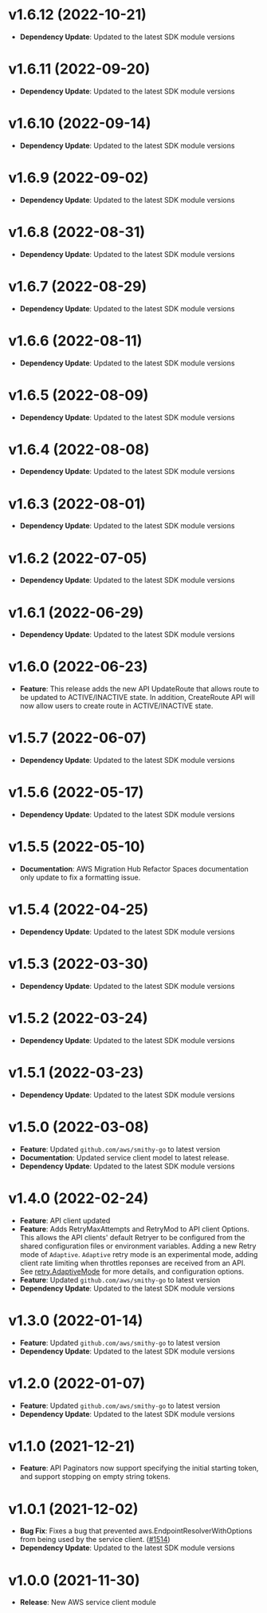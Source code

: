 # v1.6.12 (2022-10-21)

* **Dependency Update**: Updated to the latest SDK module versions

# v1.6.11 (2022-09-20)

* **Dependency Update**: Updated to the latest SDK module versions

# v1.6.10 (2022-09-14)

* **Dependency Update**: Updated to the latest SDK module versions

# v1.6.9 (2022-09-02)

* **Dependency Update**: Updated to the latest SDK module versions

# v1.6.8 (2022-08-31)

* **Dependency Update**: Updated to the latest SDK module versions

# v1.6.7 (2022-08-29)

* **Dependency Update**: Updated to the latest SDK module versions

# v1.6.6 (2022-08-11)

* **Dependency Update**: Updated to the latest SDK module versions

# v1.6.5 (2022-08-09)

* **Dependency Update**: Updated to the latest SDK module versions

# v1.6.4 (2022-08-08)

* **Dependency Update**: Updated to the latest SDK module versions

# v1.6.3 (2022-08-01)

* **Dependency Update**: Updated to the latest SDK module versions

# v1.6.2 (2022-07-05)

* **Dependency Update**: Updated to the latest SDK module versions

# v1.6.1 (2022-06-29)

* **Dependency Update**: Updated to the latest SDK module versions

# v1.6.0 (2022-06-23)

* **Feature**: This release adds the new API UpdateRoute that allows route to be updated to ACTIVE/INACTIVE state. In addition, CreateRoute API will now allow users to create route in ACTIVE/INACTIVE state.

# v1.5.7 (2022-06-07)

* **Dependency Update**: Updated to the latest SDK module versions

# v1.5.6 (2022-05-17)

* **Dependency Update**: Updated to the latest SDK module versions

# v1.5.5 (2022-05-10)

* **Documentation**: AWS Migration Hub Refactor Spaces documentation only update to fix a formatting issue.

# v1.5.4 (2022-04-25)

* **Dependency Update**: Updated to the latest SDK module versions

# v1.5.3 (2022-03-30)

* **Dependency Update**: Updated to the latest SDK module versions

# v1.5.2 (2022-03-24)

* **Dependency Update**: Updated to the latest SDK module versions

# v1.5.1 (2022-03-23)

* **Dependency Update**: Updated to the latest SDK module versions

# v1.5.0 (2022-03-08)

* **Feature**: Updated `github.com/aws/smithy-go` to latest version
* **Documentation**: Updated service client model to latest release.
* **Dependency Update**: Updated to the latest SDK module versions

# v1.4.0 (2022-02-24)

* **Feature**: API client updated
* **Feature**: Adds RetryMaxAttempts and RetryMod to API client Options. This allows the API clients' default Retryer to be configured from the shared configuration files or environment variables. Adding a new Retry mode of `Adaptive`. `Adaptive` retry mode is an experimental mode, adding client rate limiting when throttles reponses are received from an API. See [retry.AdaptiveMode](https://pkg.go.dev/github.com/aws/aws-sdk-go-v2/aws/retry#AdaptiveMode) for more details, and configuration options.
* **Feature**: Updated `github.com/aws/smithy-go` to latest version
* **Dependency Update**: Updated to the latest SDK module versions

# v1.3.0 (2022-01-14)

* **Feature**: Updated `github.com/aws/smithy-go` to latest version
* **Dependency Update**: Updated to the latest SDK module versions

# v1.2.0 (2022-01-07)

* **Feature**: Updated `github.com/aws/smithy-go` to latest version
* **Dependency Update**: Updated to the latest SDK module versions

# v1.1.0 (2021-12-21)

* **Feature**: API Paginators now support specifying the initial starting token, and support stopping on empty string tokens.

# v1.0.1 (2021-12-02)

* **Bug Fix**: Fixes a bug that prevented aws.EndpointResolverWithOptions from being used by the service client. ([#1514](https://github.com/aws/aws-sdk-go-v2/pull/1514))
* **Dependency Update**: Updated to the latest SDK module versions

# v1.0.0 (2021-11-30)

* **Release**: New AWS service client module

